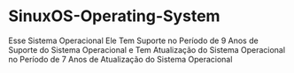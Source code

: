# SinuxOS-Operating-System
Esse Sistema Operacional Ele Tem Suporte no Período de 9 Anos de Suporte do Sistema Operacional e Tem Atualização do Sistema Operacional no Período de 7 Anos de Atualização do Sistema Operacional
